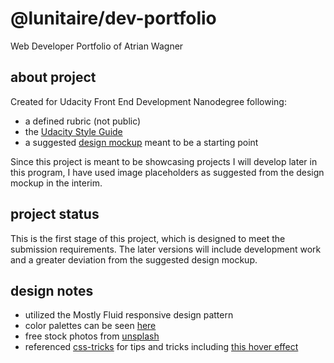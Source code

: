 # @lunitaire/dev-portfolio

Web Developer Portfolio of Atrian Wagner

## about project

Created for Udacity Front End Development Nanodegree following:
- a defined rubric (not public)
- the [Udacity Style Guide](http://udacity.github.io/frontend-nanodegree-styleguide/)
- a suggested [design mockup](https://d17h27t6h515a5.cloudfront.net/topher/2017/November/5a136147_design-mockup-portfolio/design-mockup-portfolio.pdf) meant to be a starting point

Since this project is meant to be showcasing projects I will develop later in this program, I have used image placeholders as suggested from the design mockup in the interim.

## project status

This is the first stage of this project, which is designed to meet the submission requirements. The later versions will include development work and a greater deviation from the suggested design mockup.

## design notes

- utilized the Mostly Fluid responsive design pattern
- color palettes can be seen [here](https://coolors.co/u/lunitaire)
- free stock photos from [unsplash](https://unsplash.com/collections/4798876/hello-world)
- referenced [css-tricks](https://css-tricks.com) for tips and tricks including [this hover effect](https://css-tricks.com/having-fun-with-link-hover-effects/)
